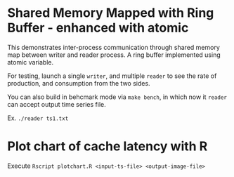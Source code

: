 # Shared Memory Mapped with Ring Buffer - enhanced with atomic

This demonstrates inter-process communication through shared memory map between writer and reader process.
A ring buffer implemented using atomic variable.

For testing, launch a single `writer`, and multiple `reader` to see the rate of production, and consumption from the two sides.

You can also build in behcmark mode via `make bench`, in which now it `reader` can accept output time series file.

Ex. `./reader ts1.txt`

# Plot chart of cache latency with R

Execute `Rscript plotchart.R <input-ts-file> <output-image-file>`

